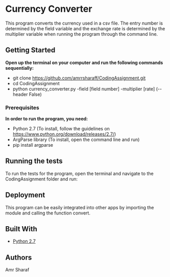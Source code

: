# Currency Converter

This program converts the currency used in a csv file. The entry number is determined by the field variable
and the exchange rate is determined by the multiplier variable when running the program through the command line.

## Getting Started

**Open up the terminal on your computer and run the following commands sequentially:**
- git clone https://github.com/amrrsharaff/CodingAssignment.git
- cd CodingAssignment
- python currency_converter.py -field [field number] -multiplier [rate] (--header False)


### Prerequisites

**In order to run the program, you need:**
- Python 2.7 
(To install, follow the guidelines on https://www.python.org/download/releases/2.7/)
- ArgParse library
(To install, open the command line and run)
- pip install argparse

## Running the tests

To run the tests for the program, open the terminal and navigate to the CodingAssignment folder and run:

## Deployment

This program can be easily integrated into other apps by importing the module and calling the function convert.

## Built With

* [Python 2.7](https://www.python.org/download/releases/2.7)

## Authors

Amr Sharaf

